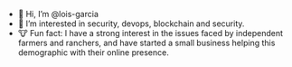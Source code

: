 - 🤠 Hi, I’m @lois-garcia
- 👀 I’m interested in security, devops, blockchain and security.
- 🐮 Fun fact: I have a strong interest in the issues faced by independent farmers and ranchers, and have started a small business helping this demographic with their online presence.

<!---
lois-garcia/lois-garcia is a ✨ special ✨ repository because its `README.md` (this file) appears on your GitHub profile.
You can click the Preview link to take a look at your changes.
--->
